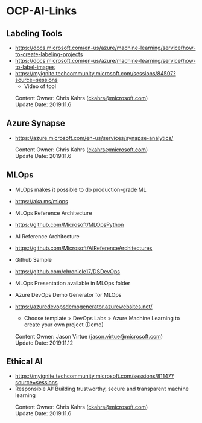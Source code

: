# OCP-AI-Links

## Labeling Tools

* https://docs.microsoft.com/en-us/azure/machine-learning/service/how-to-create-labeling-projects
* https://docs.microsoft.com/en-us/azure/machine-learning/service/how-to-label-images
* https://myignite.techcommunity.microsoft.com/sessions/84507?source=sessions
    * Video of tool

&nbsp;&nbsp;&nbsp;&nbsp;&nbsp;&nbsp;Content Owner: Chris Kahrs (ckahrs@microsoft.com)<br>
&nbsp;&nbsp;&nbsp;&nbsp;&nbsp;&nbsp;Update Date: 2019.11.6

## Azure Synapse

* https://azure.microsoft.com/en-us/services/synapse-analytics/

&nbsp;&nbsp;&nbsp;&nbsp;&nbsp;&nbsp;Content Owner: Chris Kahrs (ckahrs@microsoft.com)<br>
&nbsp;&nbsp;&nbsp;&nbsp;&nbsp;&nbsp;Update Date: 2019.11.6

## MLOps

* MLOps makes it possible to do production-grade ML
* https://aka.ms/mlops 

* MLOps Reference Architecture
* https://github.com/Microsoft/MLOpsPython

* AI Reference Architecture
* https://github.com/Microsoft/AIReferenceArchitectures

* Github Sample
* https://github.com/chronicle17/DSDevOps 

* MLOps Presentation available in MLOps folder

* Azure DevOps Demo Generator for MLOps
* https://azuredevopsdemogenerator.azurewebsites.net/ 
    * Choose template > DevOps Labs > Azure Machine Learning to create your own project (Demo)

&nbsp;&nbsp;&nbsp;&nbsp;&nbsp;&nbsp;Content Owner: Jason Virtue (jason.virtue@microsoft.com)<br>
&nbsp;&nbsp;&nbsp;&nbsp;&nbsp;&nbsp;Update Date: 2019.11.12

## Ethical AI
* https://myignite.techcommunity.microsoft.com/sessions/81147?source=sessions
*   Responsible AI: Building trustworthy, secure and transparent machine learning

&nbsp;&nbsp;&nbsp;&nbsp;&nbsp;&nbsp;Content Owner: Chris Kahrs (ckahrs@microsoft.com)<br>
&nbsp;&nbsp;&nbsp;&nbsp;&nbsp;&nbsp;Update Date: 2019.11.6
